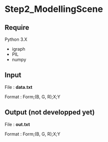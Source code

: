 # Step2_ModellingScene
## Require
Python 3.X
- igraph
- PIL 
- numpy
## Input 
File : **data.txt**

Format : Form;(B, G, R);X;Y

## Output (not developped yet)
File : **out.txt**

Format : Form;(B, G, R);X;Y
